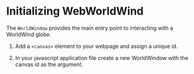 # Initializing WebWorldWind

The `WorldWindow` provides the main entry point to interacting with a WorldWind globe.

1. Add a `<canvas>` element to your webpage and assign a unique id.

2. In your javascript application file create a new WorldWindow with the canvas id as the argument.

<div class="demo" id="initialization">
</div>

<script>
    const initGistUrl = 'https://gist.githubusercontent.com/zglueck/38a9e5fff426e11b8ef2dd1abcdac5fe/raw/6586a7b34c324de9321f04aef0f4af98ea89764c/main.js'

    const htmlGistUrl = 'https://gist.githubusercontent.com/zglueck/be21a881bdc09c80b99b360b064592ff/raw/a3b02dd9fe43d458686de5901fe832c597634635/index.html'

    const cssGistUrl = 'https://gist.githubusercontent.com/zglueck/be21a881bdc09c80b99b360b064592ff/raw/a3b02dd9fe43d458686de5901fe832c597634635/theme.css'

    const createJsFiddle = gists => {
        const form = new FormData();

        for (let i = 0; i < gists.length; i++) {
            if (gists[i].url.endsWith('js')) {
                form.append('js', gists[i].text());
            } else if (gists[i].url.endsWith('html')) {
                form.append('html', gists[i].text());
            } else if (gists[i].url.endsWidth('css')) {
                form.append('css', gists[i].text());
            }
        }

        form.append('title', 'dynamic demo test');
        form.append('wrap', 'd');

        return fetch('https://jsfiddle.net/api/post/library/pure/', {
            method: 'POST',
            body: form
        });
    };

    const updatePage = url => {
        const demoDiv = document.getElementById('initialization');

        const demoIframe = document.createElement('iframe');
        demoIframe.setAttribute('src', url);

        demoDiv.appendChild(demoIframe);
    };

    const initGistPromise = fetch(initGistUrl);
    const htmlGistPromise = fetch(htmlGistUrl);
    const cssGistPromise = fetch(cssGistUrl);

    Promise.all([initGistPromise, htmlGistPromise, cssGistPromise])
        .then(createJsFiddle)
        .then(updatePage);
</script>
